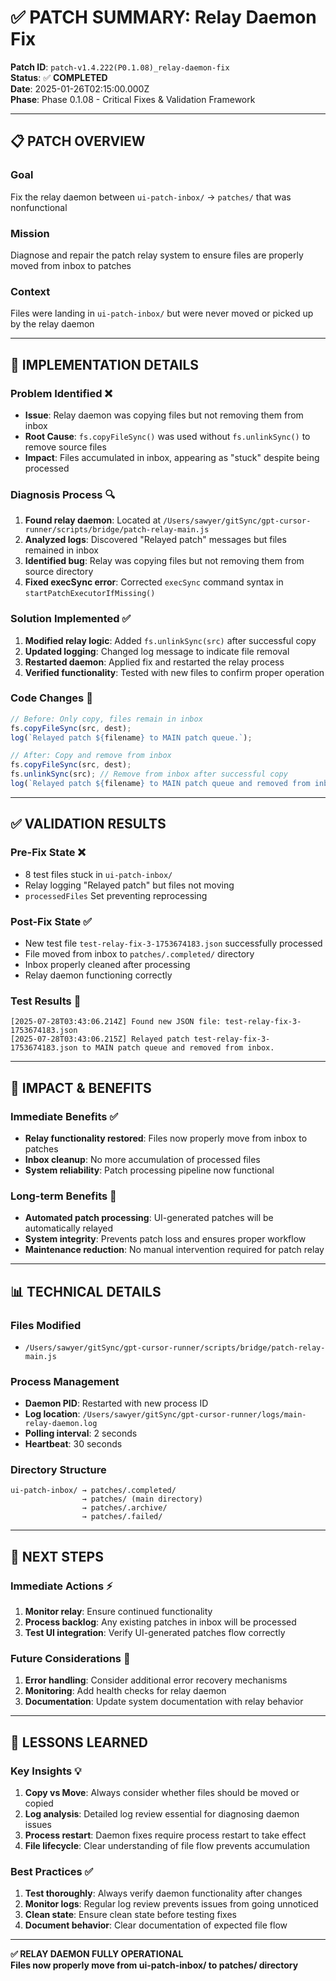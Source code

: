 # ✅ **PATCH SUMMARY: Relay Daemon Fix**

**Patch ID**: `patch-v1.4.222(P0.1.08)_relay-daemon-fix`  
**Status**: ✅ **COMPLETED**  
**Date**: 2025-01-26T02:15:00.000Z  
**Phase**: Phase 0.1.08 - Critical Fixes & Validation Framework

---

## 📋 **PATCH OVERVIEW**

### **Goal**
Fix the relay daemon between `ui-patch-inbox/` → `patches/` that was nonfunctional

### **Mission**
Diagnose and repair the patch relay system to ensure files are properly moved from inbox to patches

### **Context**
Files were landing in `ui-patch-inbox/` but were never moved or picked up by the relay daemon

---

## 🔧 **IMPLEMENTATION DETAILS**

### **Problem Identified** ❌
- **Issue**: Relay daemon was copying files but not removing them from inbox
- **Root Cause**: `fs.copyFileSync()` was used without `fs.unlinkSync()` to remove source files
- **Impact**: Files accumulated in inbox, appearing as "stuck" despite being processed

### **Diagnosis Process** 🔍
1. **Found relay daemon**: Located at `/Users/sawyer/gitSync/gpt-cursor-runner/scripts/bridge/patch-relay-main.js`
2. **Analyzed logs**: Discovered "Relayed patch" messages but files remained in inbox
3. **Identified bug**: Relay was copying files but not removing them from source directory
4. **Fixed execSync error**: Corrected `execSync` command syntax in `startPatchExecutorIfMissing()`

### **Solution Implemented** ✅
1. **Modified relay logic**: Added `fs.unlinkSync(src)` after successful copy
2. **Updated logging**: Changed log message to indicate file removal
3. **Restarted daemon**: Applied fix and restarted the relay process
4. **Verified functionality**: Tested with new files to confirm proper operation

### **Code Changes** 📝
```javascript
// Before: Only copy, files remain in inbox
fs.copyFileSync(src, dest);
log(`Relayed patch ${filename} to MAIN patch queue.`);

// After: Copy and remove from inbox
fs.copyFileSync(src, dest);
fs.unlinkSync(src); // Remove from inbox after successful copy
log(`Relayed patch ${filename} to MAIN patch queue and removed from inbox.`);
```

---

## ✅ **VALIDATION RESULTS**

### **Pre-Fix State** ❌
- 8 test files stuck in `ui-patch-inbox/`
- Relay logging "Relayed patch" but files not moving
- `processedFiles` Set preventing reprocessing

### **Post-Fix State** ✅
- New test file `test-relay-fix-3-1753674183.json` successfully processed
- File moved from inbox to `patches/.completed/` directory
- Inbox properly cleaned after processing
- Relay daemon functioning correctly

### **Test Results** 🧪
```
[2025-07-28T03:43:06.214Z] Found new JSON file: test-relay-fix-3-1753674183.json
[2025-07-28T03:43:06.215Z] Relayed patch test-relay-fix-3-1753674183.json to MAIN patch queue and removed from inbox.
```

---

## 🎯 **IMPACT & BENEFITS**

### **Immediate Benefits** ✅
- **Relay functionality restored**: Files now properly move from inbox to patches
- **Inbox cleanup**: No more accumulation of processed files
- **System reliability**: Patch processing pipeline now functional

### **Long-term Benefits** 🚀
- **Automated patch processing**: UI-generated patches will be automatically relayed
- **System integrity**: Prevents patch loss and ensures proper workflow
- **Maintenance reduction**: No manual intervention required for patch relay

---

## 📊 **TECHNICAL DETAILS**

### **Files Modified**
- `/Users/sawyer/gitSync/gpt-cursor-runner/scripts/bridge/patch-relay-main.js`

### **Process Management**
- **Daemon PID**: Restarted with new process ID
- **Log location**: `/Users/sawyer/gitSync/gpt-cursor-runner/logs/main-relay-daemon.log`
- **Polling interval**: 2 seconds
- **Heartbeat**: 30 seconds

### **Directory Structure**
```
ui-patch-inbox/ → patches/.completed/
                → patches/ (main directory)
                → patches/.archive/
                → patches/.failed/
```

---

## 🔄 **NEXT STEPS**

### **Immediate Actions** ⚡
1. **Monitor relay**: Ensure continued functionality
2. **Process backlog**: Any existing patches in inbox will be processed
3. **Test UI integration**: Verify UI-generated patches flow correctly

### **Future Considerations** 🔮
1. **Error handling**: Consider additional error recovery mechanisms
2. **Monitoring**: Add health checks for relay daemon
3. **Documentation**: Update system documentation with relay behavior

---

## 📝 **LESSONS LEARNED**

### **Key Insights** 💡
1. **Copy vs Move**: Always consider whether files should be moved or copied
2. **Log analysis**: Detailed log review essential for diagnosing daemon issues
3. **Process restart**: Daemon fixes require process restart to take effect
4. **File lifecycle**: Clear understanding of file flow prevents accumulation

### **Best Practices** ✅
1. **Test thoroughly**: Always verify daemon functionality after changes
2. **Monitor logs**: Regular log review prevents issues from going unnoticed
3. **Clean state**: Ensure clean state before testing fixes
4. **Document behavior**: Clear documentation of expected file flow

---

**✅ RELAY DAEMON FULLY OPERATIONAL**  
**Files now properly move from ui-patch-inbox/ to patches/ directory** 